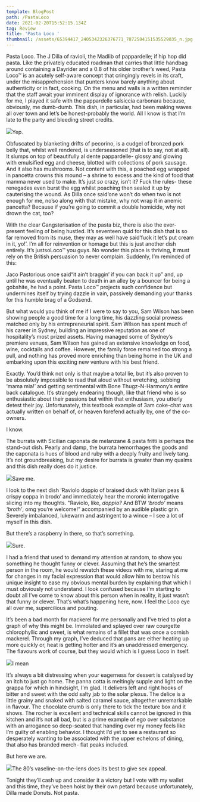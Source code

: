 ```yaml
---
template: BlogPost
path: /PastaLoco
date: 2021-02-20T15:52:15.134Z
tag: Review
title: 'Pasta Loco '
thumbnail: /assets/65394417_2405342326376771_7872504151535529035_n.jpg
---
```

<!--StartFragment-->

Pasta Loco. The J Dilla of ravioli, the Madlib of pappardelle; if hip hop did pasta. Like the privately educated roadman that carries that little handbag around containing a Dayrider and a 0.8 of his older brother’s weed, Pasta Loco™ is an acutely self-aware concept that cringingly revels in its craft, under the misapprehension that punters know barely anything about authenticity or in fact, cooking. On the menu and walls is a written reminder that the staff await your imminent display of ignorance with relish. Luckily for me, I played it safe with the pappardelle salsiccia carbonara because, obviously, me dumb-dumb. This dish, in particular, had been making waves all over town and let’s be honest-probably the world. All I know is that I’m late to the party and bleeding street credits.

![](https://lh5.googleusercontent.com/cBU8mbMeYcjiHwZAilet5AArBdMDNpLWukuBvsjdGAI7K1OUq7eqjDt5drlH88KaIWRbHUiDKU2QPn-4X-DlZepwGj7J8Juv7sBBrJ77fkfRnQZTpJ_FF2cC0QSCnO3FItyl9M3N)Yep.

Obfuscated by blanketing drifts of pecorino, is a cudgel of bronzed pork belly that, whilst well rendered, is underseasoned (that is to say, not at all). It slumps on top of beautifully al dente pappardelle- glossy and glowing with emulsified egg and cheese, blotted with collections of pork sausage. And it also has mushrooms. Not content with this, a poached egg wrapped in pancetta crowns this mound – a shrine to excess and the kind of food that mamma never used to make. It’s just *so* crazy, isn’t it? Fuck the rules- these renegades even burst the egg whilst poaching then sealed it up by cauterising the wound. As Dilla once said‘one won’t do when two is not enough for me, no’so along with that mistake, why not wrap it in anemic pancetta? Because if you’re going to commit a double homicide, why not drown the cat, too?

With the clear Gangsterisation of the pasta biz, there is also the ever-present feeling of being hustled. It’s seventeen quid for this dish that is so far removed from its muse, they may as well have said‘fuck it let’s put cream in it, yo!’. I’m all for reinvention or homage but this is just another dish entirely. It’s justsoLoco™ you guys. No wonder this place is thriving, it must rely on the British persuasion to never complain. Suddenly, I’m reminded of this:

Jaco Pastorious once said“it ain’t braggin’ if you can back it up” and, up until he was eventually beaten to death in an alley by a bouncer for being a gobshite, he had a point. Pasta Loco™ projects such confidence but undermines itself by trying dazzle in vain, passively demanding your thanks for this humble brag of a Godsend.

But what would you think of me if I were to say to you, Sam Wilson has been showing people a good time for a long time, his dazzling social prowess matched only by his entrepreneurial spirit. Sam Wilson has spent much of his career in Sydney, building an impressive reputation as one of hospitality’s most prized assets. Having managed some of Sydney’s premiere venues, Sam Wilson has gained an extensive knowledge on food, wine, cocktails and coffee. However, the family force remained too strong a pull, and nothing has proved more enriching than being home in the UK and embarking upon this exciting new venture with his best friend.

Exactly. You’d think not only is that maybe a total lie, but it’s also proven to be absolutely impossible to read that aloud without wretching, sobbing ‘mama mia!’ and getting sentimental with Bone Thugz-N-Harmony’s entire back catalogue. It’s strangely endearing though, like that friend who is so enthusiastic about their passions but within that enthusiasm, you utterly detest their joy. Unfortunately, this textbook example of 3am coke-chat was actually written on behalf of, or heaven forefend actually by, one of the co-owners.

I know.

The burrata with Sicilian caponata de melanzane & pasta fritti is perhaps the stand-out dish. Pearly and damp, the burrata hemorrhages the goods and the caponata is hues of blood and ruby with a deeply fruity and lively tang. It’s not groundbreaking, but my desire for burrata is greater than my qualms and this dish really does do it justice.

![](https://lh4.googleusercontent.com/FVWNvMcNaXdzzmNSVVQlNCxemV-E5n1Pxsw6GRkpihCml4nQ4rRm8YNC6gHyPWcwoY86w90zUAfixqa04ULFz5V7NHKQK_AkYO4qiwBHv6kkiv4F0Qw29H70dY0U8MsqztQfUeno)Save me.

I look to the next dish ‘Raviolo doppio of braised duck with Italian peas & crispy coppa in brodo’ and immediately hear the moronic interrogative slicing into my thoughts. "Raviolo, like, *doppio?* And BTW *‘brodo’* means *‘broth’*, omg you’re welcome!” accompanied by an audible plastic grin. Severely imbalanced, lukewarm and astringent to a wince – I see a lot of myself in this dish.

But there’s a raspberry in there, so that’s something.

![](https://lh4.googleusercontent.com/KZpx20yv0GmTRSn4sf-ol17lSHib6_9VncU_HBoEZV-SMduuVPZMmn9-CLygnVrKeurRfXgdGu36DGXqBta7eM2bg8szv4E3hfQG-_Xdt6HkivDLmH8V2V7gIjnNgl1mPCzOCkM0)Sure.

I had a friend that used to demand my attention at random, to show you something he thought funny or clever. Assuming that he’s the smartest person in the room, he would rewatch these videos with me, staring at me for changes in my facial expression that would allow him to bestow his unique insight to ease my obvious mental burden by explaining that which I must obviously not understand. I look confused because I’m starting to doubt all I’ve come to know about this person when in reality, it just wasn’t that funny or clever. That’s what’s happening here, now. I feel the Loco eye all over me, supercilious and pouting.

It’s been a bad month for mackerel for me personally and I’ve tried to plot a graph of why this might be. Immolated and splayed over raw courgette chlorophyllic and sweet, is what remains of a fillet that was once a cornish mackerel. Through my graph, I’ve deduced that pans are either heating up more quickly or, heat is getting hotter and it’s an unaddressed emergency. The flavours work of course, but they would which is I guess Loco in itself.

![](https://lh3.googleusercontent.com/dpNyFyE8irUvc3jlfrejOU-V0_NOHOW1Dszmh3SuPEeJFZoXeXbDzBPPnTJ5b8IuA5IL24V9og6ewkH4nOjzWUuXEqaypKRrbgY08dVDAIUqn2TkX0D1RAlY_fv9Y7VhjDo87pRM)I mean

It’s always a bit distressing when your eagerness for dessert is catalysed by an itch to just go home. The panna cotta is meltingly supple and light on the grappa for which in hindsight, I’m glad. It delivers left and right hooks of bitter and sweet with the odd salty jab to the solar plexus. The delice is a little grainy and snaked with salted caramel sauce, altogether unremarkable in flavour. The chocolate crumb is only there to tick the texture box and it shows. The rocher is excellent and technical skills cannot be ignored in this kitchen and it’s not all bad, but is a prime example of ego over substance with an arrogance so deep-seated that handing over my money feels like I’m guilty of enabling behavior. I thought I’d yet to see a restaurant so desperately wanting to be associated with the upper echelons of dining, that also has branded merch- flat peaks included.

But here we are.

![](https://lh6.googleusercontent.com/6UWR2bKi3EKV6GgFJ6eazWcp1GVEwUoXh2nq_ZSZ6Ql9PmUTguXR8sMo9wv6n6Eju-7h-CmevUM5dFNA6aBN1Yi7htJOBb4LlvkctR5RthSzwYwUzBl_zGa8690l-z-DA7llodHZ)The 80’s vaseline-on-the-lens does its best to give sex appeal.

Tonight they’ll cash up and consider it a victory but I vote with my wallet and this time, they’ve been hoist by their own petard because unfortunately, Dilla made Donuts. Not pasta.

<!--EndFragment-->
